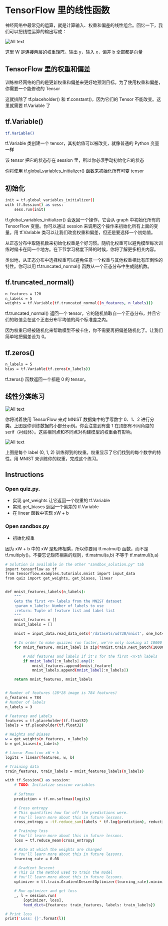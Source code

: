 # TensorFlow 里的线性函数

神经网络中最常见的运算，就是计算输入、权重和偏差的线性组合。回忆一下，我们可以把线性运算的输出写成：

![All text](http://ww1.sinaimg.cn/large/dc05ba18gy1fnbfxxa9u1j20la01st8j.jpg)

这里 W 是连接两层的权重矩阵。输出 y，输入 x，偏差 b 全部都是向量

## TensorFlow 里的权重和偏差

训练神经网络的目的是更新权重和偏差来更好地预测目标。为了使用权重和偏差，你需要一个能修改的 Tensor

这就排除了 tf.placeholder() 和 tf.constant()，因为它们的 Tensor 不能改变。这里就需要 tf.Variable 了

## tf.Variable()

```bash
tf.Variable()
```

tf.Variable 类创建一个 tensor，其初始值可以被改变，就像普通的 Python 变量一样

该 tensor 把它的状态存在 session 里，所以你必须手动初始化它的状态

你将使用 tf.global_variables_initializer() 函数来初始化所有可变 tensor

## 初始化

```bash
init = tf.global_variables_initializer()
with tf.Session() as sess:
    sess.run(init)
```

tf.global_variables_initializer() 会返回一个操作，它会从 graph 中初始化所有的 TensorFlow 变量。你可以通过 session 来调用这个操作来初始化所有上面的变量。用 tf.Variable 类可以让我们改变权重和偏差，但还是要选择一个初始值。

从正态分布中取随机数来初始化权重是个好习惯。随机化权重可以避免模型每次训练时候卡在同一个地方。在下节学习梯度下降的时候，你将了解更多相关内容。

类似地，从正态分布中选择权重可以避免任意一个权重与其他权重相比有压倒性的特性。你可以用 tf.truncated_normal() 函数从一个正态分布中生成随机数。

## tf.truncated_normal()

```bash
n_features = 120
n_labels = 5
weights = tf.Variable(tf.truncated_normal((n_features, n_labels)))
```

tf.truncated_normal() 返回一个 tensor，它的随机值取自一个正态分布，并且它们的取值会在这个正态分布平均值的两个标准差之内。

因为权重已经被随机化来帮助模型不被卡住，你不需要再把偏差随机化了。让我们简单地把偏差设为 0。

## tf.zeros()

```bash
n_labels = 5
bias = tf.Variable(tf.zeros(n_labels))
```

tf.zeros() 函数返回一个都是 0 的 tensor。

## 线性分类练习

![All text](http://ww1.sinaimg.cn/large/dc05ba18gy1fnbfzqtj8gj20iw04dmxh.jpg)

你将试着使用 TensorFlow 来对 MNIST 数据集中的手写数字 0、1、2 进行分类。上图是你训练数据的小部分示例。你会注意到有些 1 在顶部有不同角度的 serif（衬线体）。这些相同点和不同点对构建模型的权重会有影响。


![All text](http://ww1.sinaimg.cn/large/dc05ba18gy1fnbg03rk2rj20ms096t93.jpg)

上图是每个 label (0, 1, 2) 训练得到的权重。权重显示了它们找到的每个数字的特性。用 MNIST 来训练你的权重，完成这个练习。

## Instructions

### Open quiz.py.

* 实现 get_weights 让它返回一个权重的 tf.Variable
* 实现 get_biases 返回一个偏差的 tf.Variable
* 在 linear 函数中实现 xW + b

### Open sandbox.py

* 初始化权重

因为 xW + b 中的 xW 是矩阵相乘，所以你要用 tf.matmul() 函数，而不是 tf.multiply()。不要忘记矩阵相乘的规则，tf.matmul(a,b) 不等于 tf.matmul(b,a)

```bash
# Solution is available in the other "sandbox_solution.py" tab
import tensorflow as tf
from tensorflow.examples.tutorials.mnist import input_data
from quiz import get_weights, get_biases, linear


def mnist_features_labels(n_labels):
    """
    Gets the first <n> labels from the MNIST dataset
    :param n_labels: Number of labels to use
    :return: Tuple of feature list and label list
    """
    mnist_features = []
    mnist_labels = []

    mnist = input_data.read_data_sets('/datasets/ud730/mnist', one_hot=True)

    # In order to make quizzes run faster, we're only looking at 10000 images
    for mnist_feature, mnist_label in zip(*mnist.train.next_batch(10000)):

        # Add features and labels if it's for the first <n>th labels
        if mnist_label[:n_labels].any():
            mnist_features.append(mnist_feature)
            mnist_labels.append(mnist_label[:n_labels])

    return mnist_features, mnist_labels


# Number of features (28*28 image is 784 features)
n_features = 784
# Number of labels
n_labels = 3

# Features and Labels
features = tf.placeholder(tf.float32)
labels = tf.placeholder(tf.float32)

# Weights and Biases
w = get_weights(n_features, n_labels)
b = get_biases(n_labels)

# Linear Function xW + b
logits = linear(features, w, b)

# Training data
train_features, train_labels = mnist_features_labels(n_labels)

with tf.Session() as session:
    # TODO: Initialize session variables
    
    # Softmax
    prediction = tf.nn.softmax(logits)

    # Cross entropy
    # This quantifies how far off the predictions were.
    # You'll learn more about this in future lessons.
    cross_entropy = -tf.reduce_sum(labels * tf.log(prediction), reduction_indices=1)

    # Training loss
    # You'll learn more about this in future lessons.
    loss = tf.reduce_mean(cross_entropy)

    # Rate at which the weights are changed
    # You'll learn more about this in future lessons.
    learning_rate = 0.08

    # Gradient Descent
    # This is the method used to train the model
    # You'll learn more about this in future lessons.
    optimizer = tf.train.GradientDescentOptimizer(learning_rate).minimize(loss)

    # Run optimizer and get loss
    _, l = session.run(
        [optimizer, loss],
        feed_dict={features: train_features, labels: train_labels})

# Print loss
print('Loss: {}'.format(l))
```